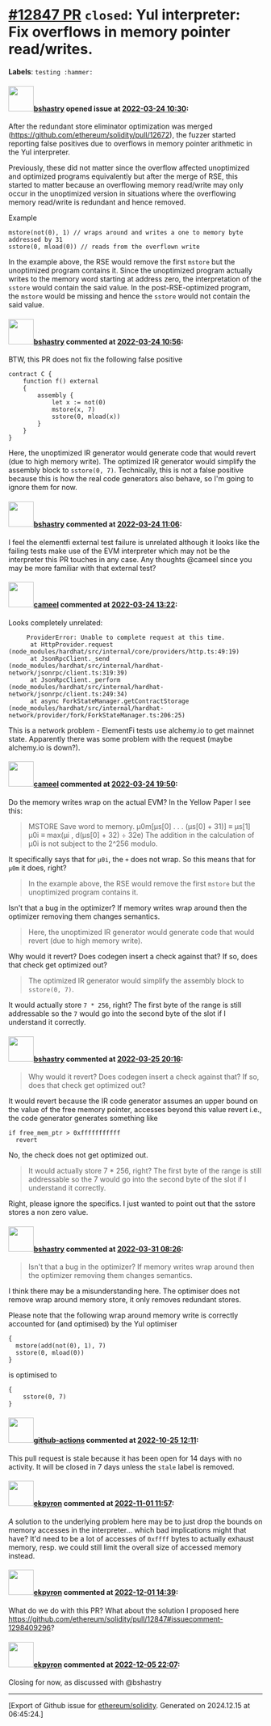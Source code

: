 # [\#12847 PR](https://github.com/ethereum/solidity/pull/12847) `closed`: Yul interpreter: Fix overflows in memory pointer read/writes.
**Labels**: `testing :hammer:`


#### <img src="https://avatars.githubusercontent.com/u/2388185?v=4" width="50">[bshastry](https://github.com/bshastry) opened issue at [2022-03-24 10:30](https://github.com/ethereum/solidity/pull/12847):

After the redundant store eliminator optimization was merged (https://github.com/ethereum/solidity/pull/12672), the fuzzer started reporting false positives due to overflows in memory pointer arithmetic in the Yul interpreter.

Previously, these did not matter since the overflow affected unoptimized and optimized programs equivalently but after the merge of RSE, this started to matter because an overflowing memory read/write may only occur in the unoptimized version in situations where the overflowing memory read/write is redundant and hence removed.

Example

```
mstore(not(0), 1) // wraps around and writes a one to memory byte addressed by 31
sstore(0, mload(0)) // reads from the overflown write
```

In the example above, the RSE would remove the first `mstore` but the unoptimized program contains it. Since the unoptimized program actually writes to the memory word starting at address zero, the interpretation of the `sstore` would contain the said value. In the post-RSE-optimized program, the `mstore` would be missing and hence the `sstore` would not contain the said value.

#### <img src="https://avatars.githubusercontent.com/u/2388185?v=4" width="50">[bshastry](https://github.com/bshastry) commented at [2022-03-24 10:56](https://github.com/ethereum/solidity/pull/12847#issuecomment-1077497941):

BTW, this PR does not fix the following false positive

```
contract C {
    function f() external
    {
        assembly {
            let x := not(0)
            mstore(x, 7)
            sstore(0, mload(x))
        }
    }
}
```

Here, the unoptimized IR generator would generate code that would revert (due to high memory write). The optimized IR generator would simplify the assembly block to `sstore(0, 7)`. Technically, this is not a false positive because this is how the real code generators also behave, so I'm going to ignore them for now.

#### <img src="https://avatars.githubusercontent.com/u/2388185?v=4" width="50">[bshastry](https://github.com/bshastry) commented at [2022-03-24 11:06](https://github.com/ethereum/solidity/pull/12847#issuecomment-1077506417):

I feel the elementfi external test failure is unrelated although it looks like the failing tests make use of the EVM interpreter which may not be the interpreter this PR touches in any case. Any thoughts @cameel since you may be more familiar with that external test?

#### <img src="https://avatars.githubusercontent.com/u/137030?v=4" width="50">[cameel](https://github.com/cameel) commented at [2022-03-24 13:22](https://github.com/ethereum/solidity/pull/12847#issuecomment-1077622311):

Looks completely unrelated:
```
     ProviderError: Unable to complete request at this time.
      at HttpProvider.request (node_modules/hardhat/src/internal/core/providers/http.ts:49:19)
      at JsonRpcClient._send (node_modules/hardhat/src/internal/hardhat-network/jsonrpc/client.ts:319:39)
      at JsonRpcClient._perform (node_modules/hardhat/src/internal/hardhat-network/jsonrpc/client.ts:249:34)
      at async ForkStateManager.getContractStorage (node_modules/hardhat/src/internal/hardhat-network/provider/fork/ForkStateManager.ts:206:25)
```
This is a network problem - ElementFi tests use alchemy.io to get mainnet state. Apparently there was some problem with the request (maybe alchemy.io is down?).

#### <img src="https://avatars.githubusercontent.com/u/137030?v=4" width="50">[cameel](https://github.com/cameel) commented at [2022-03-24 19:50](https://github.com/ethereum/solidity/pull/12847#issuecomment-1078068366):

Do the memory writes wrap on the actual EVM? In the Yellow Paper I see this:
> MSTORE
> Save word to memory.
> μ0m[μs[0] . . . (μs[0] + 31)] ≡ μs[1]
> μ0i ≡ max(μi , d(μs[0] + 32) ÷ 32e)
> The addition in the calculation of μ0i is not subject to the 2^256 modulo.

It specifically says that for `μ0i`, the `+` does not wrap. So this means that for `μ0m` it does, right?

> In the example above, the RSE would remove the first `mstore` but the unoptimized program contains it.

Isn't that a bug in the optimizer? If memory writes wrap around then the optimizer removing them changes semantics.

> Here, the unoptimized IR generator would generate code that would revert (due to high memory write).

Why would it revert? Does codegen insert a check against that? If so, does that check get optimized out?

> The optimized IR generator would simplify the assembly block to `sstore(0, 7)`.

It would actually store `7 * 256`, right? The first byte of the range is still addressable so the `7` would go into the second byte of the slot if I understand it correctly.

#### <img src="https://avatars.githubusercontent.com/u/2388185?v=4" width="50">[bshastry](https://github.com/bshastry) commented at [2022-03-25 20:16](https://github.com/ethereum/solidity/pull/12847#issuecomment-1079402133):

> Why would it revert? Does codegen insert a check against that? If so, does that check get optimized out?

It would revert because the IR code generator assumes an upper bound on the value of the free memory pointer, accesses beyond this value revert i.e., the code generator generates something like

```
if free_mem_ptr > 0xfffffffffff
  revert
```

No, the check does not get optimized out.

> It would actually store 7 * 256, right? The first byte of the range is still addressable so the 7 would go into the second byte of the slot if I understand it correctly.

Right, please ignore the specifics. I just wanted to point out that the sstore stores a non zero value.

#### <img src="https://avatars.githubusercontent.com/u/2388185?v=4" width="50">[bshastry](https://github.com/bshastry) commented at [2022-03-31 08:26](https://github.com/ethereum/solidity/pull/12847#issuecomment-1084259180):

> Isn't that a bug in the optimizer? If memory writes wrap around then the optimizer removing them changes semantics.

I think there may be a misunderstanding here. The optimiser does not remove wrap around memory store, it only removes redundant stores.

Please note that the following wrap around memory write is correctly accounted for (and optimised) by the Yul optimiser

```
{
  mstore(add(not(0), 1), 7)
  sstore(0, mload(0))
}
```

is optimised to

```
{
    sstore(0, 7)
}
```

#### <img src="https://avatars.githubusercontent.com/in/15368?v=4" width="50">[github-actions](https://github.com/apps/github-actions) commented at [2022-10-25 12:11](https://github.com/ethereum/solidity/pull/12847#issuecomment-1290445904):

This pull request is stale because it has been open for 14 days with no activity.
It will be closed in 7 days unless the `stale` label is removed.

#### <img src="https://avatars.githubusercontent.com/u/1347491?v=4" width="50">[ekpyron](https://github.com/ekpyron) commented at [2022-11-01 11:57](https://github.com/ethereum/solidity/pull/12847#issuecomment-1298409296):

*A* solution to the underlying problem here may be to just drop the bounds on memory accesses in the interpreter... which bad implications might that have? It'd need to be a lot of accesses of ``0xffff`` bytes to actually exhaust memory, resp. we could still limit the overall size of accessed memory instead.

#### <img src="https://avatars.githubusercontent.com/u/1347491?v=4" width="50">[ekpyron](https://github.com/ekpyron) commented at [2022-12-01 14:39](https://github.com/ethereum/solidity/pull/12847#issuecomment-1333865650):

What do we do with this PR? What about the solution I proposed here https://github.com/ethereum/solidity/pull/12847#issuecomment-1298409296?

#### <img src="https://avatars.githubusercontent.com/u/1347491?v=4" width="50">[ekpyron](https://github.com/ekpyron) commented at [2022-12-05 22:07](https://github.com/ethereum/solidity/pull/12847#issuecomment-1338239347):

Closing for now, as discussed with @bshastry


-------------------------------------------------------------------------------



[Export of Github issue for [ethereum/solidity](https://github.com/ethereum/solidity). Generated on 2024.12.15 at 06:45:24.]
